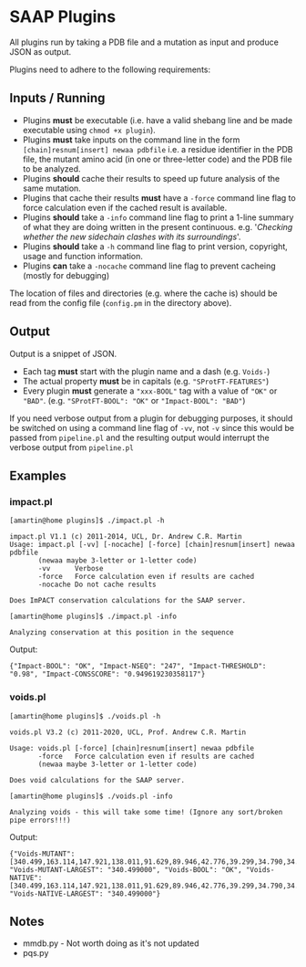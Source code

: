 SAAP Plugins
============

All plugins run by taking a PDB file and a mutation as input and
produce JSON as output.

Plugins need to adhere to the following requirements:

Inputs / Running
----------------

- Plugins **must** be executable (i.e. have a valid shebang line and be
  made executable using `chmod +x plugin`).
- Plugins **must** take inputs on the command line in the form
  `[chain]resnum[insert] newaa pdbfile` i.e. a residue identifier in
  the PDB file, the mutant amino acid (in one or three-letter code)
  and the PDB file to be analyzed.
- Plugins **should** cache their results to speed up future analysis of
  the same mutation.
- Plugins that cache their results **must** have a `-force` command line
  flag to force calculation even if the cached result is available.
- Plugins **should** take a `-info` command line flag to print a 1-line
  summary of what they are doing written in the present
  continuous. e.g. '*Checking whether the new sidechain clashes with
  its surroundings*'.
- Plugins **should** take a `-h` command line flag to print version,
  copyright, usage and function information.
- Plugins **can** take a `-nocache` command line flag to prevent
  cacheing (mostly for debugging)

The location of files and directories (e.g. where the cache is) should
be read from the config file (`config.pm` in the directory above).

Output
------

Output is a snippet of JSON.

- Each tag **must** start with the plugin name and a dash (e.g. `Voids-`)
- The actual property **must** be in capitals (e.g. `"SProtFT-FEATURES"`)
- Every plugin **must** generate a `"xxx-BOOL"` tag with a value of `"OK"`
  or `"BAD"`. (e.g. `"SProtFT-BOOL": "OK"` or `"Impact-BOOL": "BAD"`)

If you need verbose output from a plugin for debugging purposes, it
should be switched on using a command line flag of `-vv`, not `-v`
since this would be passed from `pipeline.pl` and the resulting output
would interrupt the verbose output from `pipeline.pl`

Examples
--------

### impact.pl

```
[amartin@home plugins]$ ./impact.pl -h

impact.pl V1.1 (c) 2011-2014, UCL, Dr. Andrew C.R. Martin
Usage: impact.pl [-vv] [-nocache] [-force] [chain]resnum[insert] newaa pdbfile
       (newaa maybe 3-letter or 1-letter code)
       -vv      Verbose
       -force   Force calculation even if results are cached
       -nocache Do not cache results

Does ImPACT conservation calculations for the SAAP server.
```

```
[amartin@home plugins]$ ./impact.pl -info

Analyzing conservation at this position in the sequence
```

Output:

```
{"Impact-BOOL": "OK", "Impact-NSEQ": "247", "Impact-THRESHOLD": "0.98", "Impact-CONSSCORE": "0.949619230358117"}
```

### voids.pl

```
[amartin@home plugins]$ ./voids.pl -h

voids.pl V3.2 (c) 2011-2020, UCL, Prof. Andrew C.R. Martin

Usage: voids.pl [-force] [chain]resnum[insert] newaa pdbfile
       -force   Force calculation even if results are cached
       (newaa maybe 3-letter or 1-letter code)

Does void calculations for the SAAP server.
```

```
[amartin@home plugins]$ ./voids.pl -info

Analyzing voids - this will take some time! (Ignore any sort/broken pipe errors!!!)
```

Output:

```
{"Voids-MUTANT": [340.499,163.114,147.921,138.011,91.629,89.946,42.776,39.299,34.790,34.440], "Voids-MUTANT-LARGEST": "340.499000", "Voids-BOOL": "OK", "Voids-NATIVE": [340.499,163.114,147.921,138.011,91.629,89.946,42.776,39.299,34.790,34.440], "Voids-NATIVE-LARGEST": "340.499000"}
```

Notes
-----

- mmdb.py  - Not worth doing as it's not updated
- pqs.py
